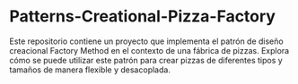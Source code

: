 # Patterns-Creational-Pizza-Factory
Este repositorio contiene un proyecto que implementa el patrón de diseño creacional Factory Method en el contexto de una fábrica de pizzas. Explora cómo se puede utilizar este patrón para crear pizzas de diferentes tipos y tamaños de manera flexible y desacoplada.
